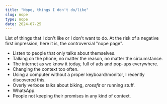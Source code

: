 ```yaml
---
title: "Nope, things I don't do/like"
slug: nope
type: nope
date: 2024-07-25
---
```


List of things that I don't like or I don't want to do. At the risk of a negative first impression, here it is, the controversial "nope page".

- Listen to people that only talks about themselves.
- Talking on the phone, no matter the reason, no matter the circumstance.
- The internet as we know it today, full of ads and pop-ups everywhere.
- Changing the context too often.
- Using a computer without a proper keyboard/monitor, I recently discovered this.
- Overly verbose talks about biking, *crossfit* or running stuff.
- WhatsApp.
- People not keeping their promises in any kind of context.